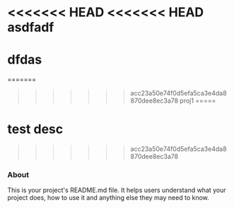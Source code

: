 <<<<<<< HEAD
<<<<<<< HEAD
asdfadf
=======

dfdas
=======
=======
>>>>>>> acc23a50e74f0d5efa5ca3e4da8870dee8ec3a78
proj1
=====

test desc
=======
>>>>>>> acc23a50e74f0d5efa5ca3e4da8870dee8ec3a78

### About

This is your project's README.md file. It helps users understand what your
project does, how to use it and anything else they may need to know.